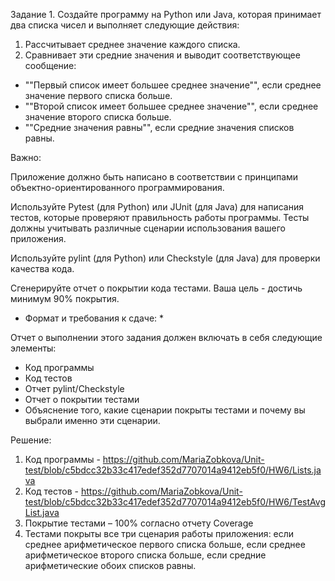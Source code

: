 Задание 1. Создайте программу на Python или Java, которая принимает два списка чисел и выполняет следующие действия:

1. Рассчитывает среднее значение каждого списка.
1. Сравнивает эти средние значения и выводит соответствующее сообщение:
- ""Первый список имеет большее среднее значение"", если среднее значение первого списка больше.
- ""Второй список имеет большее среднее значение"", если среднее значение второго списка больше.
- ""Средние значения равны"", если средние значения списков равны.

Важно:

Приложение должно быть написано в соответствии с принципами объектно-ориентированного программирования.

Используйте Pytest (для Python) или JUnit (для Java) для написания тестов, которые проверяют правильность работы программы. Тесты должны учитывать различные сценарии использования вашего приложения.

Используйте pylint (для Python) или Checkstyle (для Java) для проверки качества кода.

Сгенерируйте отчет о покрытии кода тестами. Ваша цель - достичь минимум 90% покрытия.

* Формат и требования к сдаче: \*

Отчет о выполнении этого задания должен включать в себя следующие элементы:

- Код программы
- Код тестов
- Отчет pylint/Checkstyle
- Отчет о покрытии тестами
- Объяснение того, какие сценарии покрыты тестами и почему вы выбрали именно эти сценарии.

Решение:

1. Код программы - https://github.com/MariaZobkova/Unit-test/blob/c5bdcc32b33c417edef352d7707014a9412eb5f0/HW6/Lists.java
1. Код тестов - https://github.com/MariaZobkova/Unit-test/blob/c5bdcc32b33c417edef352d7707014a9412eb5f0/HW6/TestAvgList.java
1. Покрытие тестами – 100% согласно отчету Coverage
1. Тестами покрыты все три сценария работы приложения: если среднее арифметическое первого списка больше, если среднее арифметическое второго списка больше, если средние арифметические обоих списков равны.
